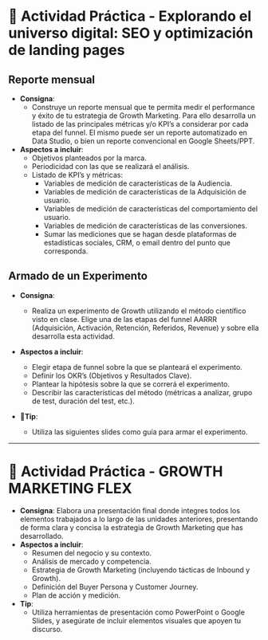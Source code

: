 # 🤹 Actividad Práctica -  Explorando el universo digital: SEO y optimización de landing pages

## Reporte mensual
- **Consigna**:
    - Construye un reporte mensual que te permita medir el performance y éxito de tu estrategia de Growth Marketing. Para ello desarrolla un listado de las principales métricas y/o KPI’s a considerar por cada etapa del funnel. El mismo puede ser un reporte automatizado en Data Studio, o bien un reporte convencional en Google Sheets/PPT.
- **Aspectos a incluir**:
    - Objetivos planteados por la marca.
    - Periodicidad con las que se realizará el análisis.
    - Listado de KPI’s y métricas:
        - Variables de medición de características de la Audiencia.
        - Variables de medición de características de la Adquisición de usuario.
        - Variables de medición de características del comportamiento del usuario.
        - Variables de medición de características de las conversiones.
        - Sumar las mediciones que se hagan desde plataformas de estadísticas sociales, CRM, o email dentro del punto que corresponda.


## Armado de un Experimento
- **Consigna**:
    - Realiza un experimento de Growth utilizando el método científico visto en clase. Elige una de las etapas del funnel AARRR (Adquisición, Activación, Retención, Referidos, Revenue) y sobre ella desarrolla esta actividad.
- **Aspectos a incluir**:
    - Elegir etapa de funnel sobre la que se planteará el experimento.
    - Definir los OKR’s (Objetivos y Resultados Clave).
    - Plantear la hipótesis sobre la que se correrá el experimento.
    - Describir las características del método (métricas a analizar, grupo de test, duración del test, etc.).

- **📌Tip**: 
    - Utiliza las siguientes slides como guía para armar el experimento.

---

# 🤹 Actividad Práctica - GROWTH MARKETING FLEX
- **Consigna**:
    Elabora una presentación final donde integres todos los elementos trabajados a lo largo de las unidades anteriores, presentando de forma clara y concisa la estrategia de Growth Marketing que has desarrollado.
- **Aspectos a incluir**:
    - Resumen del negocio y su contexto.
    - Análisis de mercado y competencia.
    - Estrategia de Growth Marketing (incluyendo tácticas de Inbound y Growth).
    - Definición del Buyer Persona y Customer Journey.
    - Plan de acción y medición.
- **Tip**: 
    - Utiliza herramientas de presentación como PowerPoint o Google Slides, y asegúrate de incluir elementos visuales que apoyen tu discurso.